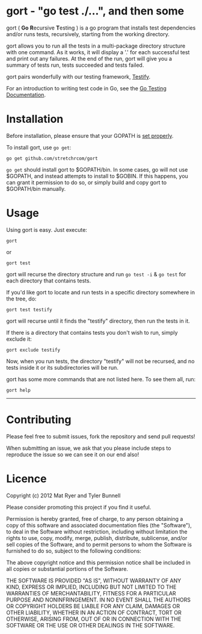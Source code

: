 gort - "go test ./...", and then some
===================================

gort ( **Go** **R**ecursive **T**esting ) is a go program that installs test dependencies and/or runs tests, recursively, starting from the working directory.

gort allows you to run all the tests in a multi-package directory structure with one command. As it works, it will display a '.' for each successful test and print out any failures. At the end of the run, gort will give you a summary of tests run, tests succeeded and tests failed.

gort pairs wonderfully with our testing framework, [Testify](http://github.com/stretchrcom/testify).

For an introduction to writing test code in Go, see the [Go Testing Documentation](http://golang.org/doc/code.html#Testing).

Installation
============

Before installation, please ensure that your GOPATH is [set properly](http://golang.org/doc/code.html#tmp_2).

To install gort, use `go get`:

    go get github.com/stretchrcom/gort
	
`go get` should install gort to $GOPATH/bin. In some cases, go will not use $GOPATH, and instead attempts to install to $GOBIN. If this happens, you can grant it permission to do so, or simply build and copy gort to $GOPATH/bin manually.


Usage
=====

Using gort is easy. Just execute:

	gort
or
	
	gort test

gort will recurse the directory structure and run `go test -i` & `go test` for each directory that contains tests.

If you'd like gort to locate and run tests in a specific directory somewhere in the tree, do:

	gort test testify
	
gort will recurse until it finds the "testify" directory, then run the tests in it.

If there is a directory that contains tests you don't wish to run, simply exclude it:

	gort exclude testify
	
Now, when you run tests, the directory "testify" will not be recursed, and no tests inside it or its subdirectories will be run.

gort has some more commands that are not listed here. To see them all, run:

	gort help


------

Contributing
============

Please feel free to submit issues, fork the repository and send pull requests!

When submitting an issue, we ask that you please include steps to reproduce the issue so we can see it on our end also!


Licence
=======
Copyright (c) 2012 Mat Ryer and Tyler Bunnell

Please consider promoting this project if you find it useful.

Permission is hereby granted, free of charge, to any person obtaining a copy of this software and associated documentation files (the "Software"), to deal in the Software without restriction, including without limitation the rights to use, copy, modify, merge, publish, distribute, sublicense, and/or sell copies of the Software, and to permit persons to whom the Software is furnished to do so, subject to the following conditions:

The above copyright notice and this permission notice shall be included in all copies or substantial portions of the Software.

THE SOFTWARE IS PROVIDED "AS IS", WITHOUT WARRANTY OF ANY KIND, EXPRESS OR IMPLIED, INCLUDING BUT NOT LIMITED TO THE WARRANTIES OF MERCHANTABILITY, FITNESS FOR A PARTICULAR PURPOSE AND NONINFRINGEMENT. IN NO EVENT SHALL THE AUTHORS OR COPYRIGHT HOLDERS BE LIABLE FOR ANY CLAIM, DAMAGES OR OTHER LIABILITY, WHETHER IN AN ACTION OF CONTRACT, TORT OR OTHERWISE, ARISING FROM, OUT OF OR IN CONNECTION WITH THE SOFTWARE OR THE USE OR OTHER DEALINGS IN THE SOFTWARE.